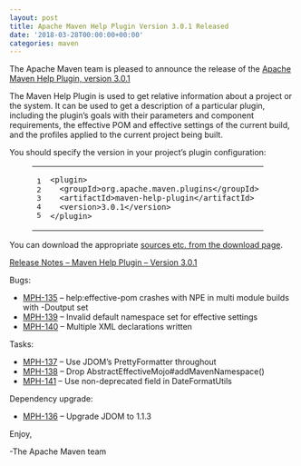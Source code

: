 ```yaml
---
layout: post
title: Apache Maven Help Plugin Version 3.0.1 Released
date: '2018-03-28T00:00:00+00:00'
categories: maven
---
```

<div class="entry-content"><p>The Apache Maven team is pleased to announce the release of the
<a href="http://maven.apache.org/plugins/maven-help-plugin/">Apache Maven Help Plugin, version 3.0.1</a></p>

<p>The Maven Help Plugin is used to get relative information about a project or
the system. It can be used to get a description of a particular plugin,
including the plugin&rsquo;s goals with their parameters and component requirements,
the effective POM and effective settings of the current build, and the profiles
applied to the current project being built.</p>

<p>You should specify the version in your project&rsquo;s plugin configuration:</p>

<figure class='code'><figcaption><span></span></figcaption><div class="highlight"><table><tr><td class="gutter"><pre class="line-numbers"><span class='line-number'>1</span>
<span class='line-number'>2</span>
<span class='line-number'>3</span>
<span class='line-number'>4</span>
<span class='line-number'>5</span>
</pre></td><td class='code'><pre><code class='xml'><span class='line'><span class="nt">&lt;plugin&gt;</span>
</span><span class='line'>  <span class="nt">&lt;groupId&gt;</span>org.apache.maven.plugins<span class="nt">&lt;/groupId&gt;</span>
</span><span class='line'>  <span class="nt">&lt;artifactId&gt;</span>maven-help-plugin<span class="nt">&lt;/artifactId&gt;</span>
</span><span class='line'>  <span class="nt">&lt;version&gt;</span>3.0.1<span class="nt">&lt;/version&gt;</span>
</span><span class='line'><span class="nt">&lt;/plugin&gt;</span>
</span></code></pre></td></tr></table></div></figure>


<p>You can download the appropriate <a href="https://maven.apache.org/plugins/maven-help-plugin/download.cgi">sources etc. from the download page</a>.</p>

<!-- more -->


<p><a href="https://issues.apache.org/jira/secure/ReleaseNote.jspa?projectId=12317522&amp;version=12342960">Release Notes &ndash; Maven Help Plugin &ndash; Version 3.0.1</a></p>

<p>Bugs:</p>

<ul>
<li><a href="https://issues.apache.org/jira/browse/MPH-135">MPH-135</a> &ndash; help:effective-pom crashes with NPE in multi module builds with -Doutput set</li>
<li><a href="https://issues.apache.org/jira/browse/MPH-139">MPH-139</a> &ndash; Invalid default namespace set for effective settings</li>
<li><a href="https://issues.apache.org/jira/browse/MPH-140">MPH-140</a> &ndash; Multiple XML declarations written</li>
</ul>


<p>Tasks:</p>

<ul>
<li><a href="https://issues.apache.org/jira/browse/MPH-137">MPH-137</a> &ndash; Use JDOM&rsquo;s PrettyFormatter throughout</li>
<li><a href="https://issues.apache.org/jira/browse/MPH-138">MPH-138</a> &ndash; Drop AbstractEffectiveMojo#addMavenNamespace()</li>
<li><a href="https://issues.apache.org/jira/browse/MPH-141">MPH-141</a> &ndash; Use non-deprecated field in DateFormatUtils</li>
</ul>


<p>Dependency upgrade:</p>

<ul>
<li><a href="https://issues.apache.org/jira/browse/MPH-136">MPH-136</a> &ndash; Upgrade JDOM to 1.1.3</li>
</ul>


<p>Enjoy,</p>

<p>-The Apache Maven team</p>
</div>
